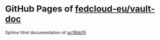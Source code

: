 GitHub Pages of [fedcloud-eu/vault-doc](https://github.com/fedcloud-eu/vault-doc.git)
===
Sphinx html documentation of [ac18bb15](https://github.com/fedcloud-eu/vault-doc/tree/ac18bb15a2397410564bdc8d906f8667c7ff5268)
